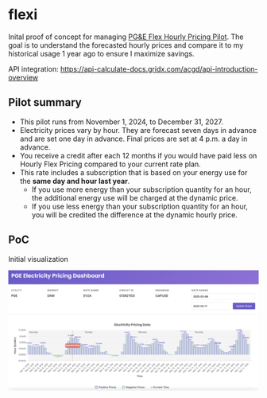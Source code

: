 # flexi

Inital proof of concept for managing 
[PG&E Flex Hourly Pricing Pilot](https://www.pge.com/en/account/rate-plans/find-your-best-rate-plan/hourly-flex-pricing.html).
The goal is to understand the forecasted hourly prices and compare
it to my historical usage 1 year ago to ensure I maximize savings.

API integration: https://api-calculate-docs.gridx.com/acgd/api-introduction-overview

## Pilot summary

- This pilot runs from November 1, 2024, to December 31, 2027.
- Electricity prices vary by hour. They are forecast seven days in advance and are set one day in advance. Final prices are set at 4 p.m. a day in advance.
- You receive a credit after each 12 months if you would have paid less on Hourly Flex Pricing compared to your current rate plan.
- This rate includes a subscription that is based on your energy use for the **same day and hour last year**. 
  - If you use more energy than your subscription quantity for an hour, the additional energy use will be charged at the dynamic price.
  - If you use less energy than your subscription quantity for an hour, you will be credited the difference at the dynamic hourly price.

## PoC

Initial visualization

![poc](docs/init-screenshot.png)





